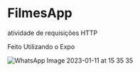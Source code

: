 # FilmesApp
atividade de requisições HTTP 

Feito Utilizando o Expo 


![WhatsApp Image 2023-01-11 at 15 35 35](https://user-images.githubusercontent.com/100007663/211890104-ef4db1f3-f774-44c8-b2ba-62c21797fdee.jpeg)

